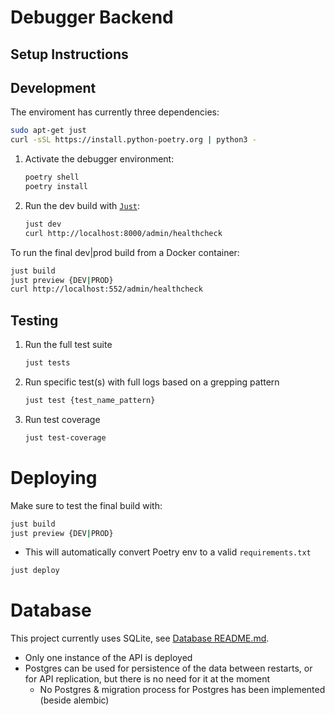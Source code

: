 # Debugger Backend

## Setup Instructions

## Development

The enviroment has currently three dependencies:
```sh
sudo apt-get just
curl -sSL https://install.python-poetry.org | python3 -
```

1. Activate the debugger environment:
   ```sh
   poetry shell
   poetry install
   ```

3. Run the dev build with [`Just`](https://github.com/casey/just):
   ```sh
   just dev
   curl http://localhost:8000/admin/healthcheck
   ```


To run the final dev|prod build from a Docker container:
   ```sh
   just build
   just preview {DEV|PROD}
   curl http://localhost:552/admin/healthcheck
   ```

## Testing
1. Run the full test suite
   ```sh
   just tests
   ```

2. Run specific test(s) with full logs based on a grepping pattern 
   ```sh
   just test {test_name_pattern}
   ```

3. Run test coverage
   ```sh
   just test-coverage
   ```

# Deploying

Make sure to test the final build with:
```sh
just build
just preview {DEV|PROD}
```
- This will automatically convert Poetry env to a valid `requirements.txt`

```sh
just deploy
```

# Database

This project currently uses SQLite, see [Database README.md](./src/database/migrations/README).
- Only one instance of the API is deployed
- Postgres can be used for persistence of the data between restarts, or for API replication, but there is no need for it at the moment
   - No Postgres & migration process for Postgres has been implemented (beside alembic)
